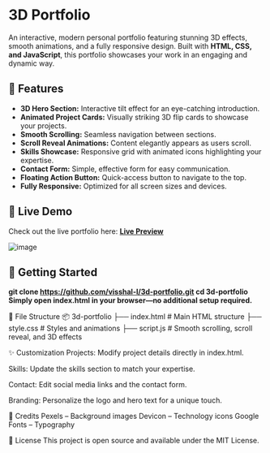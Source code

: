 # 3D Portfolio  

An interactive, modern personal portfolio featuring stunning 3D effects, smooth animations, and a fully responsive design. Built with **HTML, CSS, and JavaScript**, this portfolio showcases your work in an engaging and dynamic way.

## 🚀 Features  

- **3D Hero Section:** Interactive tilt effect for an eye-catching introduction.  
- **Animated Project Cards:** Visually striking 3D flip cards to showcase your projects.  
- **Smooth Scrolling:** Seamless navigation between sections.  
- **Scroll Reveal Animations:** Content elegantly appears as users scroll.  
- **Skills Showcase:** Responsive grid with animated icons highlighting your expertise.  
- **Contact Form:** Simple, effective form for easy communication.  
- **Floating Action Button:** Quick-access button to navigate to the top.  
- **Fully Responsive:** Optimized for all screen sizes and devices.  

## 🎨 Live Demo  

Check out the live portfolio here: [**Live Preview**](https://visshal-l.github.io/portfolio/)  

![image](https://github.com/user-attachments/assets/e74a60ef-60a5-4be5-8be6-8e7bf818acb5)


## 📂 Getting Started  


**git clone https://github.com/visshal-l/3d-portfolio.git
cd 3d-portfolio
Simply open index.html in your browser—no additional setup required.**


📁 File Structure
📦 3d-portfolio
├── index.html  # Main HTML structure
├── style.css   # Styles and animations
├── script.js   # Smooth scrolling, scroll reveal, and 3D effects

✨ Customization
Projects: Modify project details directly in index.html.

Skills: Update the skills section to match your expertise.

Contact: Edit social media links and the contact form.

Branding: Personalize the logo and hero text for a unique touch.

🎨 Credits
Pexels – Background images
Devicon – Technology icons
Google Fonts – Typography

📜 License
This project is open source and available under the MIT License.
